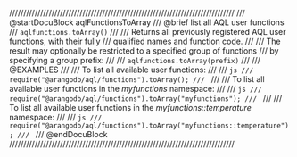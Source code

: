 ////////////////////////////////////////////////////////////////////////////////
/// @startDocuBlock aqlFunctionsToArray
/// @brief list all AQL user functions
/// `aqlfunctions.toArray()`
///
/// Returns all previously registered AQL user functions, with their fully
/// qualified names and function code.
///
/// The result may optionally be restricted to a specified group of functions
/// by specifying a group prefix:
///
/// `aqlfunctions.toArray(prefix)`
///
/// @EXAMPLES
///
/// To list all available user functions:
///
/// ```js
///   require("@arangodb/aql/functions").toArray();
/// ```
///
/// To list all available user functions in the *myfunctions* namespace:
///
/// ```js
///   require("@arangodb/aql/functions").toArray("myfunctions");
/// ```
///
/// To list all available user functions in the *myfunctions::temperature* namespace:
///
/// ```js
///   require("@arangodb/aql/functions").toArray("myfunctions::temperature");
/// ```
/// @endDocuBlock
////////////////////////////////////////////////////////////////////////////////